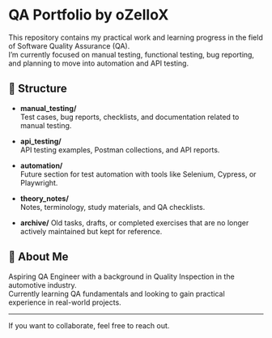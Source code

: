 # QA Portfolio by oZelloX

This repository contains my practical work and learning progress in the field of Software Quality Assurance (QA).  
I’m currently focused on manual testing, functional testing, bug reporting, and planning to move into automation and API testing.

## 📂 Structure

- **manual_testing/**  
  Test cases, bug reports, checklists, and documentation related to manual testing.

- **api_testing/**  
  API testing examples, Postman collections, and API reports.

- **automation/**  
  Future section for test automation with tools like Selenium, Cypress, or Playwright.

- **theory_notes/**  
  Notes, terminology, study materials, and QA checklists.

- **archive/**
  Old tasks, drafts, or completed exercises that are no longer actively maintained but kept for reference.

## 📌 About Me

Aspiring QA Engineer with a background in Quality Inspection in the automotive industry.  
Currently learning QA fundamentals and looking to gain practical experience in real-world projects.

---

If you want to collaborate, feel free to reach out.

